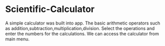 # Scientific-Calculator
A simple calculator was built into app.
The basic arithmetic operators such as addition,subtraction,multiplication,division. Select the operations and enter the numbers for the calculations.
We can access the calculator from main menu.
